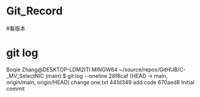 # Git_Record


#看版本
# git log

Boqie Zhang@DESKTOP-LDM2ITI MINGW64 ~/source/repos/GitHUB/C-_MV_SelectNIC (main)
$ git log --oneline
28f8caf (HEAD -> main, origin/main, origin/HEAD) change one.txt
441d349 add code
670aed8 Initial commit


